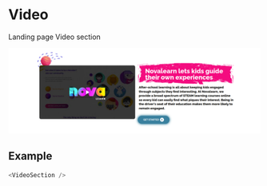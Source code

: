 # Video

Landing page Video section

![](./readmeIMG/2023-02-21-15-42-04.png)

## Example

```js
<VideoSection />
```
